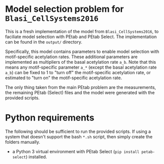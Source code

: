# Model selection problem for `Blasi_CellSystems2016`
This is a fresh implementation of the model from `Blasi_CellSystems2016`, to faciliate model selection with PEtab and PEtab Select. The implementation can be found in the `output/` directory.

Specifically, this model contains parameters to enable model selection with motif-specific acetylation rates. These additional parameters are implemented as multipliers of the basal acetylation rate `a_b`.
Note that this means any motif-specific parameter `a_*` (except the basal acetylation rate `a_b`) can be fixed to 1 to "turn off" the motif-specific acetylation rate, or estimated to "turn on" the motif-specific acetylation rate.

The only thing taken from the main PEtab problem are the measurements, the remaining PEtab (Select) files and the model were generated with the provided scripts.

# Python requirements
The following should be sufficient to run the provided scripts. If using a system that doesn't support the bash `*.sh` script, then simply create the folders manually.
- a Python 3 virtual environment with PEtab Select (`pip install petab-select`) installed.
